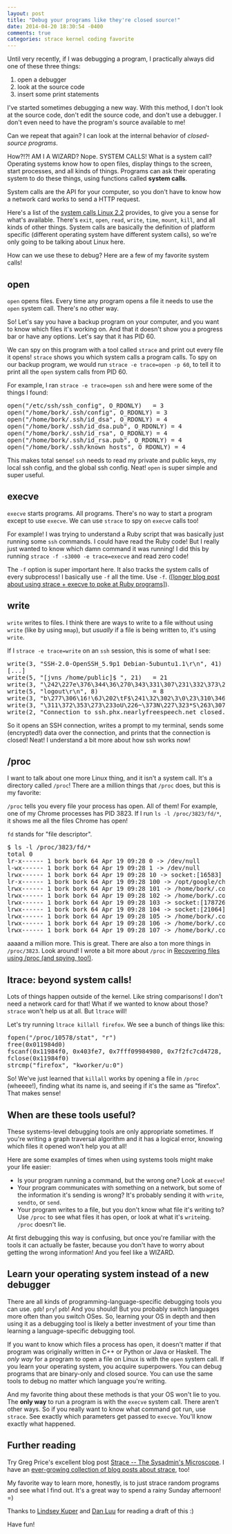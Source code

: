 ```yaml
---
layout: post
title: "Debug your programs like they're closed source!"
date: 2014-04-20 18:30:54 -0400
comments: true
categories: strace kernel coding favorite
---
```


Until very recently, if I was debugging a program, I practically
always did one of these three things:

1. open a debugger
1. look at the source code
1. insert some print statements

I've started sometimes debugging a new way. With this method, I don't
look at the source code, don't edit the source code, and don't use a
debugger. I don't even need to have the program's source available to
me!

Can we repeat that again? I can look at the internal behavior of
*closed-source programs*.

How?!?! AM I A WIZARD? Nope. SYSTEM CALLS! What is a system call?
Operating systems know how to open files, display things to the
screen, start processes, and all kinds of things. Programs can ask
their operating system to do these things, using functions called
**system calls**.

<!-- more -->

System calls are the API for your computer, so you don't have to know
how a network card works to send a HTTP request.

Here's a list of the
[system calls Linux 2.2](http://docs.cs.up.ac.za/programming/asm/derick_tut/syscalls.html)
provides, to give you a sense for what's available. There's `exit`,
`open`, `read`, `write`, `time`, `mount`, `kill`, and all kinds of
other things. System calls are basically the definition of platform
specific (different operating system have different system calls), so
we're only going to be talking about Linux here.

How can we use these to debug? Here are a few of my favorite system
calls!

## open

`open` opens files. Every time any program opens a file it needs to
use the `open` system call. There's no other way.

So! Let's say you have a backup program on your computer, and you want
to know which files it's working on. And that it doesn't show you a
progress bar or have any options. Let's say that it has PID 60.

We can spy on this program with a tool called `strace` and print out
every file it opens! `strace` shows you which system calls a program
calls. To spy on our backup program, we would run `strace -e trace=open
-p 60`, to tell it to print all the `open` system calls from PID 60.

For example, I ran `strace -e trace=open ssh` and here were some of the
things I found:

<pre>
open("/etc/ssh/ssh_config", O_RDONLY)   = 3
open("/home/bork/.ssh/config", O_RDONLY) = 3
open("/home/bork/.ssh/id_dsa", O_RDONLY) = 4
open("/home/bork/.ssh/id_dsa.pub", O_RDONLY) = 4
open("/home/bork/.ssh/id_rsa", O_RDONLY) = 4
open("/home/bork/.ssh/id_rsa.pub", O_RDONLY) = 4
open("/home/bork/.ssh/known_hosts", O_RDONLY) = 4
</pre>

This makes total sense! `ssh` needs to read my private and public
keys, my local ssh config, and the global ssh config. Neat! `open` is
super simple and super useful.

## execve

`execve` starts programs. All programs. There's no way to start a
program except to use `execve`. We can use `strace` to spy on `execve`
calls too!

For example! I was trying to understand a Ruby script that was
basically just running some `ssh` commands. I could have read the Ruby
code! But I really just wanted to know which damn command it was
running! I did this by running `strace -f -s3000 -e trace=execve` and
read zero code!

The `-f` option is super important here. It also tracks the system
calls of every subprocess! I basically use `-f` all the time. Use
`-f`.
([[longer blog post about using strace + execve to poke at Ruby programs]](/blog/2014/02/26/using-strace-to-avoid-reading-ruby-code/)).

## write

`write` writes to files. I think there are ways to write to a file
without using `write` (like by using `mmap`), but *usually* if a file
is being written to, it's using `write`.

If I `strace -e trace=write` on an `ssh` session, this is some of what
I see:

<pre>
write(3, "SSH-2.0-OpenSSH_5.9p1 Debian-5ubuntu1.1\r\n", 41) = 41
[...]
write(5, "[jvns /home/public]$ ", 21)   = 21
write(3, "\242\227e\376\344\36\270\343\331\307\231\332\373\273\324\303X\n<\241p`\212\21\317\353`\1/\3629\273m\23\17\26\304\fJ\352z\210\2\210\211~7W", 48) = 48
write(5, "logout\r\n", 8)               = 8
write(3, "b\277\306\16!\6J\202\tF$\241\32\302\3\0\23\310\346f\241\233\263\254\325\351z\222\234\224\270\231", 32) = 32
write(3, "\311\372\353\273\233oU\226~\373N\227\323*S\263\307\272\204VzO \10\2\316\224\335X@Hj\26\366\271J:i6\311\240A\325\331\341\220\1%\233\240\23n\23\242\34\277\2139\376\31j\255\32h", 64) = 64
write(2, "Connection to ssh.phx.nearlyfreespeech.net closed.\r\n", 52) = 52
</pre>

So it opens an SSH connection, writes a prompt to my terminal, sends
some (encrypted!) data over the connection, and prints that the
connection is closed! Neat! I understand a bit more about how ssh
works now!

## /proc

I want to talk about one more Linux thing, and it isn't a system call.
It's a directory called `/proc`! There are a million things that
`/proc` does, but this is my favorite:

`/proc` tells you every file your process has open. All of them! For
example, one of my Chrome processes has PID 3823. If I run `ls -l
/proc/3823/fd/*`, it shows me all the files Chrome has open!

`fd` stands for "file descriptor".

<pre>
$ ls -l /proc/3823/fd/*
total 0
lr-x------ 1 bork bork 64 Apr 19 09:28 0 -> /dev/null
l-wx------ 1 bork bork 64 Apr 19 09:28 1 -> /dev/null
lrwx------ 1 bork bork 64 Apr 19 09:28 10 -> socket:[16583]
lr-x------ 1 bork bork 64 Apr 19 09:28 100 -> /opt/google/chrome/nacl_irt_x86_64.nexe
lrwx------ 1 bork bork 64 Apr 19 09:28 101 -> /home/bork/.config/google-chrome/Default/Application Cache/Cache/index
lrwx------ 1 bork bork 64 Apr 19 09:28 102 -> /home/bork/.config/google-chrome/Default/Application Cache/Cache/data_0
lrwx------ 1 bork bork 64 Apr 19 09:28 103 -> socket:[178726]
lrwx------ 1 bork bork 64 Apr 19 09:28 104 -> socket:[21064]
lrwx------ 1 bork bork 64 Apr 19 09:28 105 -> /home/bork/.config/google-chrome/Default/Application Cache/Cache/data_1
lrwx------ 1 bork bork 64 Apr 19 09:28 106 -> /home/bork/.config/google-chrome/Default/Application Cache/Cache/data_2
lrwx------ 1 bork bork 64 Apr 19 09:28 107 -> /home/bork/.config/google-chrome/Default/Application Cache/Cache/data_3
</pre>

aaaand a million more. This is great. There are also a ton more things
in `/proc/3823`. Look around! I wrote a bit more about `/proc` in
[Recovering files using /proc (and spying, too!)](http://jvns.ca/blog/2014/03/23/recovering-files-using-slash-proc-and-other-useful-facts/).

## ltrace: beyond system calls!

Lots of things happen outside of the kernel. Like string comparisons!
I don't need a network card for that! What if we wanted to know about
those? `strace` won't help us at all. But `ltrace` will!

Let's try running `ltrace killall firefox`. We see a bunch of things
like this:

<pre>
fopen("/proc/10578/stat", "r")                               => 0x11984f0
free(0x011984d0)
fscanf(0x11984f0, 0x403fe7, 0x7fff09984980, 0x7f2fc7cd4728, 0)
fclose(0x11984f0)
strcmp("firefox", "kworker/u:0")
</pre>

So! We've just learned that `killall` works by opening a file in
`/proc` (wheeee!), finding what its name is, and seeing if it's the
same as "firefox". That makes sense!

## When are these tools useful?

These systems-level debugging tools are only appropriate sometimes. If
you're writing a graph traversal algorithm and it has a logical error,
knowing which files it opened won't help you at all!

Here are some examples of times when using systems tools might make
your life easier:

* Is your program running a command, but the wrong one? Look at
  `execve`!
* Your program communicates with something on a network, but some of
  the information it's sending is wrong? It's probably sending it with
  `write`, `sendto`, or `send`.
* Your program writes to a file, but you don't know what file it's
  writing to? Use `/proc` to see what files it has open, or look at
  what it's `write`ing. `/proc` doesn't lie.

At first debugging this way is confusing, but once you're familiar
with the tools it can actually be faster, because you don't have to
worry about getting the wrong information! And you feel like a WIZARD.

## Learn your operating system instead of a new debugger

There are all kinds of programming-language-specific debugging tools
you can use. `gdb`! `pry`! `pdb`! And you should! But you probably
switch languages more often than you switch OSes. So, learning your OS
in depth and then using it as a debugging tool is likely a better
investment of your time than learning a language-specific debugging
tool.

If you want to know which files a process has open, it doesn't matter
if that program was originally written in C++ or Python or Java or
Haskell. The *only way* for a program to open a file on Linux is with
the `open` system call. If you learn your operating system, you
acquire superpowers. You can debug programs that are binary-only and
closed source. You can use the same tools to debug no matter which
language you're writing.

And my favorite thing about these methods is that your OS won't lie to
you. The **only way** to run a program is with the `execve` system
call. There aren't other ways. So if you really want to know what
command got run, use `strace`. See exactly which parameters get passed
to `execve`. You'll know exactly what happened.


## Further reading

Try Greg Price's excellent blog post
[Strace -- The Sysadmin's Microscope](https://blogs.oracle.com/ksplice/entry/strace_the_sysadmin_s_microscope).
I have an
[ever-growing collection of blog posts about strace](/blog/categories/strace),
too!

My favorite way to learn more, honestly, is to just strace random
programs and see what I find out. It's a great way to spend a rainy
Sunday afternoon! =)

Thanks to [Lindsey Kuper](http://composition.al/) and
[Dan Luu](http://danluu.com) for reading a draft of this :)

Have fun!
